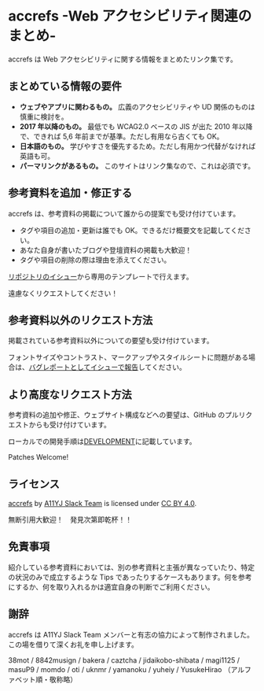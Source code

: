 # accrefs -Web アクセシビリティ関連のまとめ-

accrefs は Web アクセシビリティに関する情報をまとめたリンク集です。

## まとめている情報の要件

- **ウェブやアプリに関わるもの。** 広義のアクセシビリティや UD 関係のものは慎重に検討を。
- **2017 年以降のもの。** 最低でも WCAG2.0 ベースの JIS が出た 2010 年以降で、できれば 5,6 年前までが基準。ただし有用なら古くても OK。
- **日本語のもの。** 学びやすさを優先するため。ただし有用かつ代替がなければ英語も可。
- **パーマリンクがあるもの。** このサイトはリンク集なので、これは必須です。

## 参考資料を追加・修正する

accrefs は、参考資料の掲載について誰からの提案でも受け付けています。

- タグや項目の追加・更新は誰でも OK。できるだけ概要文を記載してください。
- あなた自身が書いたブログや登壇資料の掲載も大歓迎！
- タグや項目の削除の際は理由を添えてください。

[リポジトリのイシュー](https://github.com/a11yj/accrefs/issues/new/choose)から専用のテンプレートで行えます。

遠慮なくリクエストしてください！

## 参考資料以外のリクエスト方法

掲載されている参考資料以外についての要望も受け付けています。

フォントサイズやコントラスト、マークアップやスタイルシートに問題がある場合は、[バグレポートとしてイシューで報告](https://github.com/a11yj/accrefs/issues/new/choose)してください。

## より高度なリクエスト方法

参考資料の追加や修正、ウェブサイト構成などへの要望は、GitHub のプルリクエストからも受け付けています。

ローカルでの開発手順は[DEVELOPMENT](DEVELOPMENT.md)に記載しています。

Patches Welcome!

## ライセンス

[accrefs](https://accrefs.jp/) by [A11YJ Slack Team](https://a11yj.slack.com) is licensed under [CC BY 4.0](https://creativecommons.org/licenses/by/4.0/legalcode.ja).

無断引用大歓迎！　発見次第即乾杯！！

## 免責事項

紹介している参考資料においては、別の参考資料と主張が異なっていたり、特定の状況のみで成立するような Tips であったりするケースもあります。何を参考にするか、何を取り入れるかは適宜自身の判断でご利用ください。

## 謝辞

accrefs は A11YJ Slack Team メンバーと有志の協力によって制作されました。この場を借りて深くお礼を申し上げます。

38mot / 8842musign / bakera / caztcha / jidaikobo-shibata / magi1125 / masuP9 / momdo / oti / uknmr / yamanoku / yuheiy / YusukeHirao （アルファベット順・敬称略）

